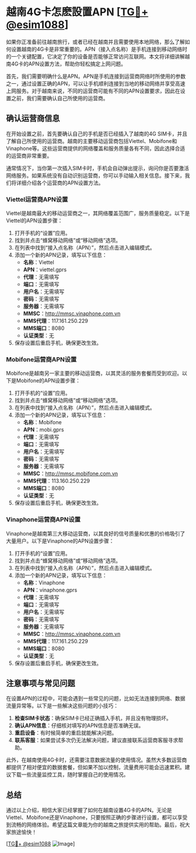 # 越南4G卡怎麽設置APN [[TG💪+ @esim1088](https://t.me/s/esim1088)]

如果你正准备前往越南旅行，或者已经在越南并且需要使用本地网络，那么了解如何设置越南的4G卡是非常重要的。APN（接入点名称）是手机连接到移动网络时的一个关键配置，它决定了你的设备是否能够正常访问互联网。本文将详细讲解越南4G卡的APN设置方法，帮助你轻松搞定上网问题。

首先，我们需要明确什么是APN。APN是手机连接到运营商网络时所使用的参数之一，通过设置正确的APN，可以让手机顺利连接到当地的移动网络并享受高速上网服务。对于越南来说，不同的运营商可能有不同的APN设置要求，因此在设置之前，我们需要确认自己所使用的运营商。

## 确认运营商信息

在开始设置之前，首先要确认自己的手机是否已经插入了越南的4G SIM卡，并且了解自己所使用的运营商。越南的主要移动运营商包括Viettel、Mobifone和Vinaphone等。这些运营商提供的网络覆盖和服务质量各有不同，因此选择合适的运营商非常重要。

通常情况下，当你第一次插入SIM卡时，手机会自动弹出提示，询问你是否要激活网络服务。如果系统没有自动识别运营商，你可以手动输入相关信息。接下来，我们将详细介绍各个运营商的APN设置方法。

### Viettel运营商APN设置

Viettel是越南最大的移动运营商之一，其网络覆盖范围广，服务质量稳定。以下是Viettel的APN设置步骤：

1. 打开手机的“设置”应用。
2. 找到并点击“蜂窝移动网络”或“移动网络”选项。
3. 在列表中找到“接入点名称（APN）”，然后点击进入编辑模式。
4. 添加一个新的APN记录，填写以下信息：
   - **名称**：Viettel
   - **APN**：viettel.gprs
   - **代理**：无需填写
   - **端口**：无需填写
   - **用户名**：无需填写
   - **密码**：无需填写
   - **服务器**：无需填写
   - **MMSC**：http://mmsc.vinaphone.com.vn
   - **MMS代理**：117.161.250.229
   - **MMS端口**：8080
   - **认证类型**：无
5. 保存设置后重启手机，确保更改生效。

### Mobifone运营商APN设置

Mobifone是越南另一家主要的移动运营商，以其灵活的服务套餐而受到欢迎。以下是Mobifone的APN设置步骤：

1. 打开手机的“设置”应用。
2. 找到并点击“蜂窝移动网络”或“移动网络”选项。
3. 在列表中找到“接入点名称（APN）”，然后点击进入编辑模式。
4. 添加一个新的APN记录，填写以下信息：
   - **名称**：Mobifone
   - **APN**：mobi.gprs
   - **代理**：无需填写
   - **端口**：无需填写
   - **用户名**：无需填写
   - **密码**：无需填写
   - **服务器**：无需填写
   - **MMSC**：http://mmsc.mobifone.com.vn
   - **MMS代理**：113.160.250.229
   - **MMS端口**：8080
   - **认证类型**：无
5. 保存设置后重启手机，确保更改生效。

### Vinaphone运营商APN设置

Vinaphone是越南第三大移动运营商，以其良好的信号质量和优惠的价格吸引了大量用户。以下是Vinaphone的APN设置步骤：

1. 打开手机的“设置”应用。
2. 找到并点击“蜂窝移动网络”或“移动网络”选项。
3. 在列表中找到“接入点名称（APN）”，然后点击进入编辑模式。
4. 添加一个新的APN记录，填写以下信息：
   - **名称**：Vinaphone
   - **APN**：vinaphone.gprs
   - **代理**：无需填写
   - **端口**：无需填写
   - **用户名**：无需填写
   - **密码**：无需填写
   - **服务器**：无需填写
   - **MMSC**：http://mmsc.vinaphone.com.vn
   - **MMS代理**：117.161.250.229
   - **MMS端口**：8080
   - **认证类型**：无
5. 保存设置后重启手机，确保更改生效。

## 注意事项与常见问题

在设置APN的过程中，可能会遇到一些常见的问题，比如无法连接到网络、数据流量异常等。以下是一些解决这些问题的小技巧：

1. **检查SIM卡状态**：确保SIM卡已经正确插入手机，并且没有物理损坏。
2. **确认APN信息**：仔细核对填写的APN信息是否准确无误。
3. **重启设备**：有时候简单的重启就能解决问题。
4. **联系客服**：如果尝试多次仍无法解决问题，建议直接联系运营商客服寻求帮助。

此外，在越南使用4G卡时，还需要注意数据流量的使用情况。虽然大多数运营商都提供了相对便宜的数据套餐，但如果不加以控制，流量费用可能会迅速累积。建议下载一些流量监控工具，随时掌握自己的使用情况。

## 总结

通过以上介绍，相信大家已经掌握了如何在越南设置4G卡的APN。无论是Viettel、Mobifone还是Vinaphone，只要按照正确的步骤进行设置，都可以享受到流畅的网络体验。希望这篇文章能为你的越南之旅提供实用的帮助。最后，祝大家旅途愉快！

[[TG💪+ @esim1088](https://t.me/s/esim1088) ![Image](https://i.postimg.cc/4NQfJmqS/Snipaste-2025-05-13-00-14-12.png)]